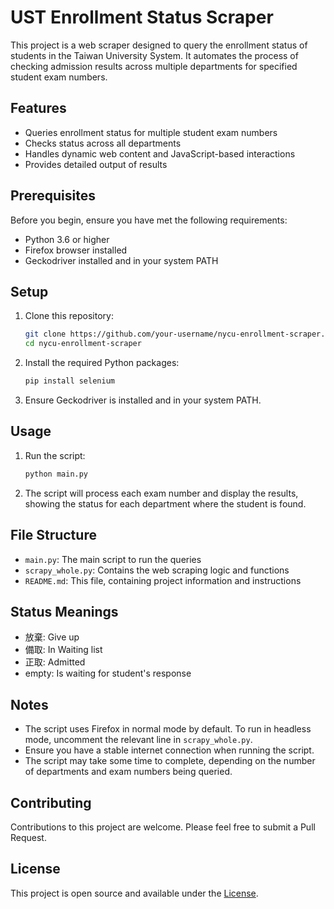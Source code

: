 # UST Enrollment Status Scraper

This project is a web scraper designed to query the enrollment status of students in the Taiwan University System. It automates the process of checking admission results across multiple departments for specified student exam numbers.

## Features

- Queries enrollment status for multiple student exam numbers
- Checks status across all departments
- Handles dynamic web content and JavaScript-based interactions
- Provides detailed output of results

## Prerequisites

Before you begin, ensure you have met the following requirements:

- Python 3.6 or higher
- Firefox browser installed
- Geckodriver installed and in your system PATH

## Setup

1. Clone this repository:

   ```bash
   git clone https://github.com/your-username/nycu-enrollment-scraper.git
   cd nycu-enrollment-scraper
   ```

2. Install the required Python packages:

   ```bash
   pip install selenium
   ```

3. Ensure Geckodriver is installed and in your system PATH.

## Usage

1. Run the script:

   ```bash
   python main.py
   ```

2. The script will process each exam number and display the results, showing the status for each department where the student is found.

## File Structure

- `main.py`: The main script to run the queries
- `scrapy_whole.py`: Contains the web scraping logic and functions
- `README.md`: This file, containing project information and instructions

## Status Meanings

- 放棄: Give up
- 備取: In Waiting list
- 正取: Admitted
- empty: Is waiting for student's response

## Notes

- The script uses Firefox in normal mode by default. To run in headless mode, uncomment the relevant line in `scrapy_whole.py`.
- Ensure you have a stable internet connection when running the script.
- The script may take some time to complete, depending on the number of departments and exam numbers being queried.

## Contributing

Contributions to this project are welcome. Please feel free to submit a Pull Request.

## License

This project is open source and available under the [License](LICENSE).
